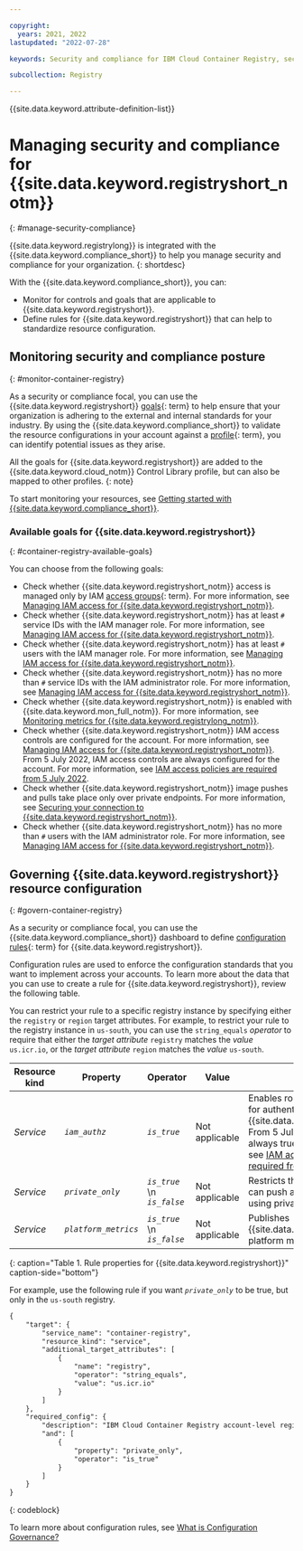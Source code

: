 ```yaml
---

copyright:
  years: 2021, 2022
lastupdated: "2022-07-28"

keywords: Security and compliance for IBM Cloud Container Registry, security for IBM Cloud Container Registry, compliance for IBM Cloud Container Registry, managing security and compliance for container registry, monitoring security and compliance for container registry, goals, container registry, security insight, security, compliance, registry, user access

subcollection: Registry

---
```


{{site.data.keyword.attribute-definition-list}}

# Managing security and compliance for {{site.data.keyword.registryshort_notm}}
{: #manage-security-compliance}

{{site.data.keyword.registrylong}} is integrated with the {{site.data.keyword.compliance_short}} to help you manage security and compliance for your organization.
{: shortdesc}

With the {{site.data.keyword.compliance_short}}, you can:

- Monitor for controls and goals that are applicable to {{site.data.keyword.registryshort}}.
- Define rules for {{site.data.keyword.registryshort}} that can help to standardize resource configuration.


## Monitoring security and compliance posture
{: #monitor-container-registry}

As a security or compliance focal, you can use the {{site.data.keyword.registryshort}} [goals](#x2117978){: term} to help ensure that your organization is adhering to the external and internal standards for your industry. By using the {{site.data.keyword.compliance_short}} to validate the resource configurations in your account against a [profile](#x2034950){: term}, you can identify potential issues as they arise.

All the goals for {{site.data.keyword.registryshort}} are added to the {{site.data.keyword.cloud_notm}} Control Library profile, but can also be mapped to other profiles.
{: note}

To start monitoring your resources, see [Getting started with {{site.data.keyword.compliance_short}}](/docs/security-compliance?topic=security-compliance-getting-started).


### Available goals for {{site.data.keyword.registryshort}}
{: #container-registry-available-goals}

You can choose from the following goals:

- Check whether {{site.data.keyword.registryshort_notm}} access is managed only by IAM [access groups](x2160811){: term}. For more information, see [Managing IAM access for {{site.data.keyword.registryshort_notm}}](/docs/Registry?topic=Registry-iam).
- Check whether {{site.data.keyword.registryshort_notm}} has at least `#` service IDs with the IAM manager role. For more information, see [Managing IAM access for {{site.data.keyword.registryshort_notm}}](/docs/Registry?topic=Registry-iam).
- Check whether {{site.data.keyword.registryshort_notm}} has at least `#` users with the IAM manager role. For more information, see [Managing IAM access for {{site.data.keyword.registryshort_notm}}](/docs/Registry?topic=Registry-iam).
- Check whether {{site.data.keyword.registryshort_notm}} has no more than `#` service IDs with the IAM administrator role. For more information, see [Managing IAM access for {{site.data.keyword.registryshort_notm}}](/docs/Registry?topic=Registry-iam).
- Check whether {{site.data.keyword.registryshort_notm}} is enabled with {{site.data.keyword.mon_full_notm}}. For more information, see [Monitoring metrics for {{site.data.keyword.registrylong_notm}}](/docs/Registry?topic=Registry-registry_monitor).
- Check whether {{site.data.keyword.registryshort_notm}} IAM access controls are configured for the account. For more information, see [Managing IAM access for {{site.data.keyword.registryshort_notm}}](/docs/Registry?topic=Registry-iam). From 5 July 2022, IAM access controls are always configured for the account. For more information, see [IAM access policies are required from 5 July 2022](/docs/Registry?topic=Registry-registry_notices_iam_policy).
- Check whether {{site.data.keyword.registryshort_notm}} image pushes and pulls take place only over private endpoints. For more information, see [Securing your connection to {{site.data.keyword.registryshort_notm}}](/docs/Registry?topic=Registry-registry_private).
- Check whether {{site.data.keyword.registryshort_notm}} has no more than `#` users with the IAM administrator role. For more information, see [Managing IAM access for {{site.data.keyword.registryshort_notm}}](/docs/Registry?topic=Registry-iam).

## Governing {{site.data.keyword.registryshort}} resource configuration
{: #govern-container-registry}

As a security or compliance focal, you can use the {{site.data.keyword.compliance_short}} dashboard to define [configuration rules](#x3084914){: term} for {{site.data.keyword.registryshort}}.

Configuration rules are used to enforce the configuration standards that you want to implement across your accounts. To learn more about the data that you can use to create a rule for {{site.data.keyword.registryshort}}, review the following table.

You can restrict your rule to a specific registry instance by specifying either the `registry` or `region` target attributes. For example, to restrict your rule to the registry instance in `us-south`, you can use the `string_equals` *operator* to require that either the *target attribute* `registry` matches the *value* `us.icr.io`, or the *target attribute* `region` matches the *value* `us-south`.

| Resource kind | Property | Operator | Value | Description |
|---------------|----------|----------|-------|-------------|
| *Service* | *`iam_authz`* | *`is_true`* | Not applicable | Enables role-based authorization for authenticating with {{site.data.keyword.iamlong}}. From 5 July 2022, this value is always true. For more information, see [IAM access policies are required from 5 July 2022](/docs/Registry?topic=Registry-registry_notices_iam_policy). |
| *Service* | *`private_only`* | *`is_true`*  \n *`is_false`* | Not applicable | Restricts the account so that it can push and pull images by using private connections only. |
| *Service* | *`platform_metrics`* | *`is_true`*  \n *`is_false`* | Not applicable | Publishes {{site.data.keyword.registryshort}} platform metrics. |
{: caption="Table 1. Rule properties for {{site.data.keyword.registryshort}}" caption-side="bottom"}

For example, use the following rule if you want *`private_only`* to be true, but only in the `us-south` registry.

```txt
{
    "target": {
        "service_name": "container-registry",
        "resource_kind": "service",
        "additional_target_attributes": [
            {
                "name": "registry",
                "operator": "string_equals",
                "value": "us.icr.io"
            }
        ]
    },
    "required_config": {
        "description": "IBM Cloud Container Registry account-level regional settings",
        "and": [
            {
                "property": "private_only",
                "operator": "is_true"
            }
        ]
    }
}
```
{: codeblock}

To learn more about configuration rules, see [What is Configuration Governance?](/docs/security-compliance?topic=security-compliance-what-is-governance)


